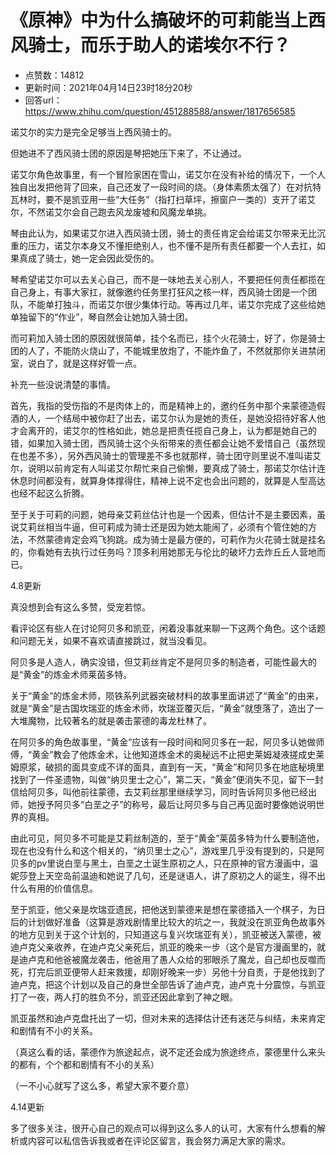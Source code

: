 # 《原神》中为什么搞破坏的可莉能当上西风骑士，而乐于助人的诺埃尔不行？
- 点赞数：14812
- 更新时间：2021年04月14日23时18分20秒
- 回答url：https://www.zhihu.com/question/451288588/answer/1817656585
<body>
 <p data-pid="Txj8sqiV">诺艾尔的实力是完全足够当上西风骑士的。</p>
 <p data-pid="mquIn2Ue">但她进不了西风骑士团的原因是琴把她压下来了，不让通过。</p>
 <p data-pid="xEOJLYpN">诺艾尔角色故事里，有一个冒险家困在雪山，诺艾尔在没有补给的情况下，一个人独自出发把他背了回来，自己还发了一段时间的烧。（身体素质太强了）在对抗特瓦林时，要不是凯亚用一些“大任务”（指打扫草坪，擦窗户一类的）支开了诺艾尔，不然诺艾尔会自己跑去风龙废墟和风魔龙单挑。</p>
 <p data-pid="Q3DVcaq0">琴由此认为，如果诺艾尔进入西风骑士团，骑士的责任肯定会给诺艾尔带来无比沉重的压力，诺艾尔本身又不懂拒绝别人，也不懂不是所有责任都要一个人去扛，如果真成了骑士，她一定会因此受伤的。</p>
 <p data-pid="tTfY3HcA">琴希望诺艾尔可以去关心自己，而不是一味地去关心别人，不要把任何责任都揽在自己身上，有事大家扛，就像邀约任务里打狂风之核一样，西风骑士团是一个团队，不能单打独斗，而诺艾尔很少集体行动。等再过几年，诺艾尔完成了这些给她单独留下的“作业”，琴自然会让她加入骑士团。</p>
 <p data-pid="A02oOqHZ">而可莉加入骑士团的原因就很简单，挂个名而已，挂个火花骑士，好了，你是骑士团的人了，不能防火烧山了，不能城里放炮了，不能炸鱼了，不然就那你关进禁闭室，说白了，就是这样好管一点。</p>
 <p data-pid="1581dD9r">补充一些没说清楚的事情。</p>
 <p data-pid="Xs08P2rX">首先，我指的受伤指的不是肉体上的，而是精神上的，邀约任务中那个来蒙德造假酒的人，一个结局中被你赶了出去，诺艾尔认为是她的责任，是她没招待好客人他才会离开的，诺艾尔的性格如此，她总是把责任揽自己身上，认为都是她自己的错，如果加入骑士团，西风骑士这个头衔带来的责任都会让她不爱惜自己（虽然现在也差不多），另外西风骑士的管理差不多也就那样，骑士团守则里说不准叫诺艾尔，说明以前肯定有人叫诺艾尔帮忙来自己偷懒，要真成了骑士，那诺艾尔估计连休息时间都没有，就算身体撑得住，精神上说不定也会出问题的，就算是人型高达也经不起这么折腾。</p>
 <p data-pid="ZU4Wnt8R">至于关于可莉的问题，她母亲艾莉丝估计也是一个因素，但估计不是主要因素，虽说艾莉丝相当牛逼，但可莉成为骑士还是因为她太能闹了，必须有个管住她的方法，不然蒙德肯定会鸡飞狗跳。成为骑士是最方便的，可莉作为火花骑士就是挂名的，你看她有去执行过任务吗？顶多利用她那无与伦比的破坏力去炸丘丘人营地而已。</p>
 <p data-pid="JKn8BmM6">4.8更新</p>
 <p data-pid="AC286mai">真没想到会有这么多赞，受宠若惊。</p>
 <p data-pid="Uh0O3XXL">看评论区有些人在讨论阿贝多和凯亚，闲着没事就来聊一下这两个角色。这个话题和问题无关，如果不喜欢请直接跳过，就当没看见。</p>
 <p data-pid="tSKp6icU">阿贝多是人造人，确实没错，但艾莉丝肯定不是阿贝多的制造者，可能性最大的是“黄金”的炼金术师莱茵多特。</p>
 <p data-pid="WzHdnPFw">关于“黄金”的炼金术师，陨铁系列武器突破材料的故事里面讲述了“黄金”的由来，就是“黄金”是古国坎瑞亚的炼金术师，坎瑞亚覆灭后，“黄金”就堕落了，造出了一大堆魔物，比较著名的就是袭击蒙德的毒龙杜林了。</p>
 <p data-pid="kTfrlVBj">在阿贝多的角色故事里，“黄金”应该有一段时间和阿贝多在一起，阿贝多认她做师傅，“黄金”教会了他炼金术，让他知道炼金术的奥秘远不止把史莱姆凝液搓成史莱姆原浆，破损的面具变成不详的面具，直到有一天，“黄金”和阿贝多在地底秘境里找到了一件圣遗物，叫做“纳贝里士之心”，第二天，“黄金”便消失不见，留下一封信给阿贝多，叫他前往蒙德，去艾莉丝那里继续学习，同时告诉阿贝多他已经出师，她授予阿贝多“白垩之子”的称号，最后让阿贝多与自己再见面时要像她说明世界的真相。</p>
 <p data-pid="8io5yrbc">由此可见，阿贝多不可能是艾莉丝制造的，至于“黄金”莱茵多特为什么要制造他，现在也没有什么和这个相关的，“纳贝里士之心”，游戏里几乎没有提到的，只是阿贝多的pv里说白垩与黑土，白垩之土诞生原初之人，只在原神的官方漫画中，温妮莎登上天空岛前温迪和她说了几句，还是谜语人，讲了原初之人的诞生，得不出什么有用的价值信息。</p>
 <p data-pid="hVvPVLpt">至于凯亚，他父亲是坎瑞亚遗民，把他送到蒙德来是想在蒙德插入一个棋子，为日后的计划做好准备（这算是游戏剧情里比较大的坑之一，我就没在凯亚角色故事外的地方见到关于这个计划的，只知道这与复兴坎瑞亚有关），凯亚被送入蒙德，被迪卢克父亲收养，在迪卢克父亲死后，凯亚的晚来一步（这个是官方漫画里的，就是迪卢克和他爸被魔龙袭击，他爸用了愚人众给的邪眼杀了魔龙，自己却也反噬而死，打完后凯亚便带人赶来救援，却刚好晚来一步）另他十分自责，于是他找到了迪卢克，把这个计划以及自己的身世全部告诉了迪卢克，迪卢克十分震惊，与凯亚打了一夜，两人打的胜负不分，凯亚还因此拿到了神之眼。</p>
 <p data-pid="K9R7rCdh">凯亚虽然和迪卢克盘托出了一切，但对未来的选择估计还有迷茫与纠结，未来肯定和剧情有不小的关系。</p>
 <p data-pid="0gSNfsgB">（真这么看的话，蒙德作为旅途起点，说不定还会成为旅途终点，蒙德里什么来头的都有，个个都和剧情有不小的关系）</p>
 <p data-pid="0RHwrGle">（一不小心就写了这么多，希望大家不要介意）</p>
 <p data-pid="huKVW51R">4.14更新</p>
 <p data-pid="CsE1P3qO">多了很多关注，很开心自己的观点可以得到这么多人的认可，大家有什么想看的解析或内容可以私信告诉我或者在评论区留言，我会努力满足大家的需求。</p>
</body>